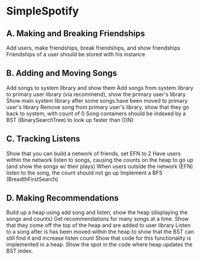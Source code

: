 # SimpleSpotify
 


## A. Making and Breaking Friendships 
 Add users, make friendships, break friendships, and show friendships
 Friendships of a user should be stored with his instance
## B. Adding and Moving Songs 
 Add songs to system library and show them
 Add songs from system library to primary user library (via recommend), show the primary user's library
 Show main system library after some songs have been moved to primary user's library
 Remove song from primary user's library, show that they go back to system, with count of 0
 Song containers should be indexed by a BST (BinarySearchTree) to look up faster than O(N)
## C. Tracking Listens 
 Show that you can build a network of friends, set EFN to 2
 Have users within the network listen to songs, causing the counts on the heap to go up (and show the songs w/ their plays)
 When users outside the network (EFN) listen to the song, the count should not go up
  Implement a BFS (BreadthFirstSearch)
## D. Making Recommendations 
  Build up a heap using add song and listen, show the heap (displaying the songs and counts)
  Get recommendations for many songs at a time. Show that they come off the top of the heap and are added to user library
  Listen to a song after is has been moved within the heap to show that the BST can still find it and increase listen count
  Show that code for this functionality is implemented in a heap. Show the spot in the code where heap updates the BST index.
